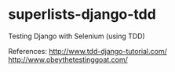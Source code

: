 superlists-django-tdd
=====================

Testing Django with Selenium (using TDD) 

References:
http://www.tdd-django-tutorial.com/
http://www.obeythetestinggoat.com/

